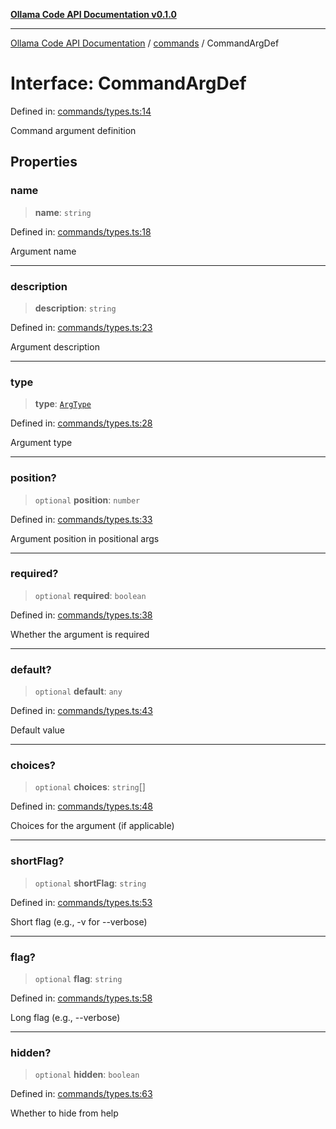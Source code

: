 [**Ollama Code API Documentation v0.1.0**](../../README.md)

***

[Ollama Code API Documentation](../../modules.md) / [commands](../README.md) / CommandArgDef

# Interface: CommandArgDef

Defined in: [commands/types.ts:14](https://github.com/erichchampion/ollama-code/blob/5fb08106889018e8b231627b7550ae6fde01dc16/ollama-code/src/commands/types.ts#L14)

Command argument definition

## Properties

### name

> **name**: `string`

Defined in: [commands/types.ts:18](https://github.com/erichchampion/ollama-code/blob/5fb08106889018e8b231627b7550ae6fde01dc16/ollama-code/src/commands/types.ts#L18)

Argument name

***

### description

> **description**: `string`

Defined in: [commands/types.ts:23](https://github.com/erichchampion/ollama-code/blob/5fb08106889018e8b231627b7550ae6fde01dc16/ollama-code/src/commands/types.ts#L23)

Argument description

***

### type

> **type**: [`ArgType`](../enumerations/ArgType.md)

Defined in: [commands/types.ts:28](https://github.com/erichchampion/ollama-code/blob/5fb08106889018e8b231627b7550ae6fde01dc16/ollama-code/src/commands/types.ts#L28)

Argument type

***

### position?

> `optional` **position**: `number`

Defined in: [commands/types.ts:33](https://github.com/erichchampion/ollama-code/blob/5fb08106889018e8b231627b7550ae6fde01dc16/ollama-code/src/commands/types.ts#L33)

Argument position in positional args

***

### required?

> `optional` **required**: `boolean`

Defined in: [commands/types.ts:38](https://github.com/erichchampion/ollama-code/blob/5fb08106889018e8b231627b7550ae6fde01dc16/ollama-code/src/commands/types.ts#L38)

Whether the argument is required

***

### default?

> `optional` **default**: `any`

Defined in: [commands/types.ts:43](https://github.com/erichchampion/ollama-code/blob/5fb08106889018e8b231627b7550ae6fde01dc16/ollama-code/src/commands/types.ts#L43)

Default value

***

### choices?

> `optional` **choices**: `string`[]

Defined in: [commands/types.ts:48](https://github.com/erichchampion/ollama-code/blob/5fb08106889018e8b231627b7550ae6fde01dc16/ollama-code/src/commands/types.ts#L48)

Choices for the argument (if applicable)

***

### shortFlag?

> `optional` **shortFlag**: `string`

Defined in: [commands/types.ts:53](https://github.com/erichchampion/ollama-code/blob/5fb08106889018e8b231627b7550ae6fde01dc16/ollama-code/src/commands/types.ts#L53)

Short flag (e.g., -v for --verbose)

***

### flag?

> `optional` **flag**: `string`

Defined in: [commands/types.ts:58](https://github.com/erichchampion/ollama-code/blob/5fb08106889018e8b231627b7550ae6fde01dc16/ollama-code/src/commands/types.ts#L58)

Long flag (e.g., --verbose)

***

### hidden?

> `optional` **hidden**: `boolean`

Defined in: [commands/types.ts:63](https://github.com/erichchampion/ollama-code/blob/5fb08106889018e8b231627b7550ae6fde01dc16/ollama-code/src/commands/types.ts#L63)

Whether to hide from help
